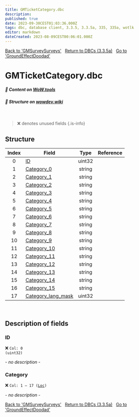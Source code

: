 ```yaml
---
title: GMTicketCategory.dbc
description:
published: true
date: 2023-09-30CEST01:03:36.000Z
tags: dbc, database client, 3.3.5, 3.3.5a, 335, 335a, wotlk
editor: markdown
dateCreated: 2023-08-09CEST00:06:01.000Z
---
```

<a href="https://trinitycore.info/files/DBC/335/gmsurveysurveys" class="mt-5 v-btn v-btn--depressed v-btn--flat v-btn--outlined theme--light v-size--default darkblue--text text--lighten-3"><span class="v-btn__content"><i aria-hidden="true" class="v-icon notranslate v-icon--left mdi mdi-arrow-left theme--light"></i><span>Back to 'GMSurveySurveys'</span></span></a>&nbsp;&nbsp;&nbsp;<a href="https://trinitycore.info/files/DBC/335/DBC" class="mt-5 v-btn v-btn--depressed v-btn--flat v-btn--outlined theme--light v-size--default darkblue--text text--lighten-3"><span class="v-btn__content"><i aria-hidden="true" class="v-icon notranslate v-icon--left mdi mdi-home-outline theme--light"></i><span>Return to DBCs (3.3.5a)</span></span></a>&nbsp;&nbsp;&nbsp;<a href="https://trinitycore.info/files/DBC/335/groundeffectdoodad" class="mt-5 v-btn v-btn--depressed v-btn--flat v-btn--outlined theme--light v-size--default darkblue--text text--lighten-3"><span class="v-btn__content"><span>Go to 'GroundEffectDoodad'</span><i aria-hidden="true" class="v-icon notranslate v-icon--right mdi mdi-arrow-right theme--light"></i></span></a>

# GMTicketCategory.dbc
##### :open_book: Content on [WoW.tools](https://wow.tools/dbc/?dbc=gmticketcategory&build=3.3.5.12340)
##### :pencil: Structure on [wowdev.wiki](https://wowdev.wiki/DB/GMTicketCategory)
&nbsp;

> :x: denotes unused fields
{.is-info}


## Structure

| Index | Field | Type | Reference |
| :---: | --- | :---: | --- |
| 0 | [ID](#id) | uint32 |  |
| 1 | [Category_0](#category) | string |  |
| 2 | [Category_1](#category) | string |  |
| 3 | [Category_2](#category) | string |  |
| 4 | [Category_3](#category) | string |  |
| 5 | [Category_4](#category) | string |  |
| 6 | [Category_5](#category) | string |  |
| 7 | [Category_6](#category) | string |  |
| 8 | [Category_7](#category) | string |  |
| 9 | [Category_8](#category) | string |  |
| 10 | [Category_9](#category) | string |  |
| 11 | [Category_10](#category) | string |  |
| 12 | [Category_11](#category) | string |  |
| 13 | [Category_12](#category) | string |  |
| 14 | [Category_13](#category) | string |  |
| 15 | [Category_14](#category) | string |  |
| 16 | [Category_15](#category) | string |  |
| 17 | [Category_lang_mask](#category) | uint32 |  |
&nbsp;
## Description of fields

### ID
:x: <code>Col: 0 (uint32)</code>

*- no description -*
&nbsp;

### Category
:x: <code>Col: 1 &ndash; 17 ([Loc](/how-to/localization))</code>

*- no description -*
&nbsp;

<a href="https://trinitycore.info/files/DBC/335/gmsurveysurveys" class="mt-5 v-btn v-btn--depressed v-btn--flat v-btn--outlined theme--light v-size--default darkblue--text text--lighten-3"><span class="v-btn__content"><i aria-hidden="true" class="v-icon notranslate v-icon--left mdi mdi-arrow-left theme--light"></i><span>Back to 'GMSurveySurveys'</span></span></a>&nbsp;&nbsp;&nbsp;<a href="https://trinitycore.info/files/DBC/335/DBC" class="mt-5 v-btn v-btn--depressed v-btn--flat v-btn--outlined theme--light v-size--default darkblue--text text--lighten-3"><span class="v-btn__content"><i aria-hidden="true" class="v-icon notranslate v-icon--left mdi mdi-home-outline theme--light"></i><span>Return to DBCs (3.3.5a)</span></span></a>&nbsp;&nbsp;&nbsp;<a href="https://trinitycore.info/files/DBC/335/groundeffectdoodad" class="mt-5 v-btn v-btn--depressed v-btn--flat v-btn--outlined theme--light v-size--default darkblue--text text--lighten-3"><span class="v-btn__content"><span>Go to 'GroundEffectDoodad'</span><i aria-hidden="true" class="v-icon notranslate v-icon--right mdi mdi-arrow-right theme--light"></i></span></a>

